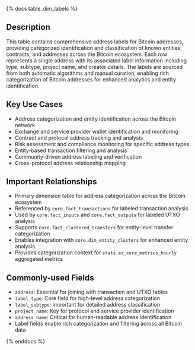 {% docs table_dim_labels %}

## Description
This table contains comprehensive address labels for Bitcoin addresses, providing categorized identification and classification of known entities, contracts, and addresses across the Bitcoin ecosystem. Each row represents a single address with its associated label information including type, subtype, project name, and creator details. The labels are sourced from both automatic algorithms and manual curation, enabling rich categorization of Bitcoin addresses for enhanced analytics and entity identification.

## Key Use Cases
- Address categorization and entity identification across the Bitcoin network
- Exchange and service provider wallet identification and monitoring
- Contract and protocol address tracking and analysis
- Risk assessment and compliance monitoring for specific address types
- Entity-based transaction filtering and analysis
- Community-driven address labeling and verification
- Cross-protocol address relationship mapping

## Important Relationships
- Primary dimension table for address categorization across the Bitcoin ecosystem
- Referenced by `core.fact_transactions` for labeled transaction analysis
- Used by `core.fact_inputs` and `core.fact_outputs` for labeled UTXO analysis
- Supports `core.fact_clustered_transfers` for entity-level transfer categorization
- Enables integration with `core.dim_entity_clusters` for enhanced entity analysis
- Provides categorization context for `stats.ez_core_metrics_hourly` aggregated metrics

## Commonly-used Fields
- `address`: Essential for joining with transaction and UTXO tables
- `label_type`: Core field for high-level address categorization
- `label_subtype`: Important for detailed address classification
- `project_name`: Key for protocol and service provider identification
- `address_name`: Critical for human-readable address identification
- Label fields enable rich categorization and filtering across all Bitcoin data

{% enddocs %}
